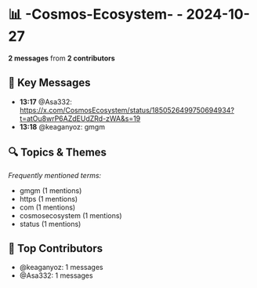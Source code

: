 # 📊 -Cosmos-Ecosystem- - 2024-10-27
**2 messages** from **2 contributors**

## 💬 Key Messages
- **13:17** @Asa332: https://x.com/CosmosEcosystem/status/1850526499750694934?t=atOu8wrP6AZdEUdZRd-zWA&s=19
- **13:18** @keaganyoz: gmgm

## 🔍 Topics & Themes
*Frequently mentioned terms:*
- gmgm (1 mentions)
- https (1 mentions)
- com (1 mentions)
- cosmosecosystem (1 mentions)
- status (1 mentions)

## 👥 Top Contributors
- @keaganyoz: 1 messages
- @Asa332: 1 messages